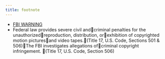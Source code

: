 ```yaml
---
title: footnote
---
```


* [FBI WARNING](javascript:alert('小孩子不要点');) </br>
* Federal law provides severe civil andcriminal penalties for the unauthorizedreproduction, distribution, orexhibition of copyrighted motion picturesand video tapes.(Title 17, U.S. Code, Sections 501 & 506)The FBI investigates allegations ofcriminal copyright infringement. (Title 17, U.S. Code, Section 506)

